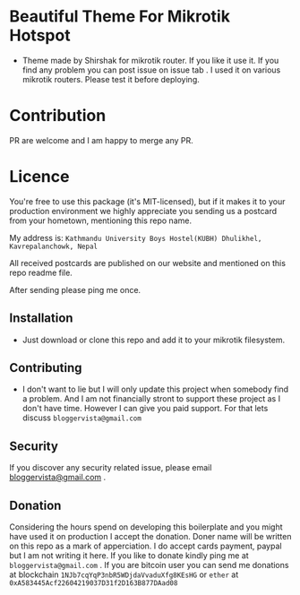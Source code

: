 # Beautiful Theme For Mikrotik Hotspot
* Theme made by Shirshak for mikrotik router. If you like it use it. If you find any problem you can post issue on issue tab . I used it on various mikrotik routers. Please test it before deploying.

# Contribution
PR are welcome and I am happy to merge any PR.

# Licence
You're free to use this package (it's MIT-licensed), but if it makes it to your production environment we highly appreciate you sending us a postcard from your hometown, mentioning this repo name.

My address is: `Kathmandu University Boys Hostel(KUBH) Dhulikhel, Kavrepalanchowk, Nepal`

All received postcards are published on our website and mentioned on this repo readme file.

After sending please ping me once.

## Installation
* Just download or clone this repo and add it to your mikrotik filesystem.

## Contributing
* I don't want to lie but I will only update this project when somebody find a problem. And I am not financially stront to support these project as I don't have time. However I can give you paid support. For that lets discuss `bloggervista@gmail.com`

## Security
If you discover any security related issue, please email bloggervista@gmail.com .

## Donation
Considering the hours spend on developing this boilerplate and you might have used it on production I accept the donation. Doner name will be written on this repo as a mark of apperciation. I do accept cards payment, paypal but I am not writing it here. If you like to donate kindly ping me at `bloggervista@gmail.com` . 
If you are bitcoin user you can send me donations at blockchain `1NJb7cqYqP3nbR5WDjdaVvaduXfg8KEsHG` or `ether` at `0xA583445Acf22604219037D31f2D163B877DAad08`
